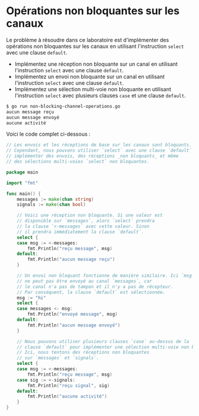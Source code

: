 # Opérations non bloquantes sur les canaux

Le problème à résoudre dans ce laboratoire est d'implémenter des opérations non bloquantes sur les canaux en utilisant l'instruction `select` avec une clause `default`.

- Implémentez une réception non bloquante sur un canal en utilisant l'instruction `select` avec une clause `default`.
- Implémentez un envoi non bloquante sur un canal en utilisant l'instruction `select` avec une clause `default`.
- Implémentez une sélection multi-voie non bloquante en utilisant l'instruction `select` avec plusieurs clauses `case` et une clause `default`.

```sh
$ go run non-blocking-channel-operations.go
aucun message reçu
aucun message envoyé
aucune activité
```

Voici le code complet ci-dessous :

```go
// Les envois et les réceptions de base sur les canaux sont bloquants.
// Cependant, nous pouvons utiliser `select` avec une clause `default` pour
// implémenter des envois, des réceptions _non bloquants_ et même
// des sélections multi-voies `select` non bloquantes.

package main

import "fmt"

func main() {
	messages := make(chan string)
	signals := make(chan bool)

	// Voici une réception non bloquante. Si une valeur est
	// disponible sur `messages`, alors `select` prendra
	// la clause `<-messages` avec cette valeur. Sinon
	// il prendra immédiatement la clause `default`.
	select {
	case msg := <-messages:
		fmt.Println("reçu message", msg)
	default:
		fmt.Println("aucun message reçu")
	}

	// Un envoi non bloquant fonctionne de manière similaire. Ici `msg`
	// ne peut pas être envoyé au canal `messages`, car
	// le canal n'a pas de tampon et il n'y a pas de récepteur.
	// Par conséquent, la clause `default` est sélectionnée.
	msg := "hi"
	select {
	case messages <- msg:
		fmt.Println("envoyé message", msg)
	default:
		fmt.Println("aucun message envoyé")
	}

	// Nous pouvons utiliser plusieurs clauses `case` au-dessus de la
	// clause `default` pour implémenter une sélection multi-voie non bloquante.
	// Ici, nous tentons des réceptions non bloquantes
	// sur `messages` et `signals`.
	select {
	case msg := <-messages:
		fmt.Println("reçu message", msg)
	case sig := <-signals:
		fmt.Println("reçu signal", sig)
	default:
		fmt.Println("aucune activité")
	}
}

```
